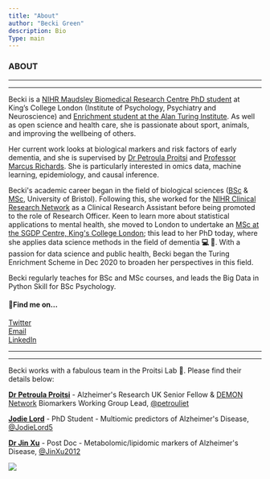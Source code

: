 ```yaml
---
title: "About"
author: "Becki Green"
description: Bio
Type: main
---
```

### ABOUT


*****************
*****************
Becki is a [NIHR Maudsley Biomedical Research Centre PhD student](https://www.maudsleybrc.nihr.ac.uk/) at King’s College London (Institute of Psychology, Psychiatry and Neuroscience) and [Enrichment student at the Alan Turing Institute](https://www.turing.ac.uk/work-turing/studentships/enrichment). As well as open science and health care, she is passionate about sport, animals, and improving the wellbeing of others.

Her current work looks at biological markers and risk factors of early dementia, and she is supervised by [Dr Petroula Proitsi](https://kclpure.kcl.ac.uk/portal/petroula.proitsi.html) and [Professor Marcus Richards](https://www.ucl.ac.uk/mental-health/people/professor-marcus-richards). She is particularly interested in omics data, machine learning, epidemiology, and causal inference.

Becki's academic career began in the field of biological sciences ([BSc](http://www.bristol.ac.uk/study/undergraduate/2021/physiology/bsc-physiology-science/) & [MSc](https://www.bristol.ac.uk/study/postgraduate/2021/life-sciences/msc-biomedical-sciences-research/), University of Bristol). Following this, she worked for the [NIHR Clinical Research Network](https://local.nihr.ac.uk/lcrn/west-of-england/) as a Clinical Research Assistant before being promoted to the role of Research Officer. Keen to learn more about statistical applications to mental health, she moved to London to undertake an [MSc at the SGDP Centre, King's College London](https://www.kcl.ac.uk/study/postgraduate/research-courses/social-genetic-and-developmental-psychiatry-mdres-mphil-phd); this lead to her PhD today, where she applies data science methods in the field of dementia  **:computer: :brain:**. 
With a passion for data science and public health, Becki began the Turing Enrichment Scheme in Dec 2020 to broaden her perspectives in this field. 

Becki regularly teaches for BSc and MSc courses, and leads the Big Data in Python Skill for BSc Psychology.

#### :mag_right:Find me on...

[Twitter](http://twitter.com/becki_e_green)  
[Email](mailto:rebecca.e.green@kcl.ac.uk)  
[LinkedIn](https://www.linkedin.com/in/rebecca-green-b8264b138/)


*******************************************************************
*******************************************************************

Becki works with a fabulous team in the Proitsi Lab  :brain:. Please find their details below:

**[Dr Petroula Proitsi](https://kclpure.kcl.ac.uk/portal/en/persons/petra-proitsi(20fb2030-d1cd-4700-9f46-3d1fbc2d3fe8).html)** - Alzheimer's Research UK Senior Fellow & [DEMON Network](http://demondementia.com/) Biomarkers Working Group Lead, [@petrouliet](https://twitter.com/petrouliet)

**[Jodie Lord](https://jodielord.netlify.app)** - PhD Student - Multiomic predictors of Alzheimer's Disease, [@JodieLord5](https://twitter.com/JodieLord5)

**[Dr Jin Xu](https://kclpure.kcl.ac.uk/portal/jin.3.xu.html)** - Post Doc - Metabolomic/lipidomic markers of Alzheimer's Disease, [@JinXu2012](https://twitter.com/JinXu2012)

![](/images/team.png)
